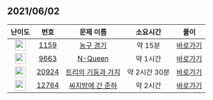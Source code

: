 ## 2021/06/02
| 난이도 | 번호 | 문제 이름 | 소요시간 | 풀이 
|:------:|:----:|:---------:|:------:|:------:|
| <img height="25px" width="25px" src="https://static.solved.ac/tier_small/4.svg"/> | [1159](https://www.acmicpc.net/problem/1159) | [농구 경기](https://www.acmicpc.net/problem/1159) | 약 15분 | [바로가기](https://github.com/MinsangKong/DailyProblem/blob/main/06-03/1.py)| 
| <img height="25px" width="25px" src="https://static.solved.ac/tier_small/11.svg"/> | [9663](https://www.acmicpc.net/problem/9663) | [N-Queen](https://www.acmicpc.net/problem/9663) | 약 1시간 | [바로가기](https://github.com/MinsangKong/DailyProblem/blob/main/06-03/2.py)| 
| <img height="25px" width="25px" src="https://static.solved.ac/tier_small/12.svg"/> | [20924](https://www.acmicpc.net/problem/20924) | [트리의 기둥과 가지](https://www.acmicpc.net/problem/20924) | 약 2시간 30분 | [바로가기](https://github.com/MinsangKong/DailyProblem/blob/main/06-03/3-1.py)| 
| <img height="25px" width="25px" src="https://static.solved.ac/tier_small/13.svg"/> | [12764](https://www.acmicpc.net/problem/12764) | [싸지방에 간 준하](https://www.acmicpc.net/problem/12764) |약 2시간 | [바로가기](https://github.com/MinsangKong/DailyProblem/blob/main/06-03/4.py)| 